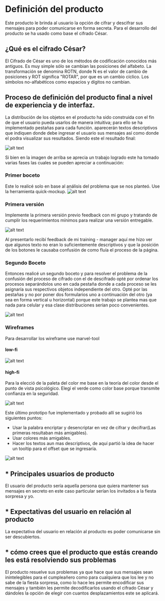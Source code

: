 ﻿# Definici&oacute;n del producto
Este producto le brinda al usuario la opci&oacute;n de cifrar y descifrar sus mensajes para
poder comunicarse en forma secreta. Para el desarrollo del producto se ha usado como base el cifrado C&eacute;sar.

## ¿Qu&eacute; es el cifrado C&eacute;sar?
El Cifrado de C&eacute;sar es uno de los m&eacute;todos de codificaci&oacute;n conocidos m&aacute;s antiguos. Es muy simple s&oacute;lo se cambian las posiciones del alfabeto. La transformaci&oacute;n se denomina ROTN, donde N es el valor de cambio de posiciones y ROT significa "ROTAR", por que es un cambio c&iacute;clico. Los s&iacute;mbolos no-alfab&eacute;ticos como espacios y d&iacute;gitos no cambian.

## Proceso de definici&oacute;n del producto final a nivel de experiencia y de interfaz.

La distribuci&oacute;n de los objetos en el producto ha sido construida con el fin de que el usuario pueda usarlos de 
manera intuitiva; para ello se ha implementado pestañas para cada funci&oacute;n. aparecer&aacute;n textos descriptivos que indiquen donde debe ingresar 
el usuario sus mensajes as&iacute; como donde el podra visualizar sus resultados. Siendo este el resultado final:

![alt text](images/wireframe_high_fi_2.PNG)

Si bien en la imagen de arriba se aprecia un trabajo logrado este ha tomado varias fases las cuales se pueden apreciar a continuaci&oacute;n:

### Primer boceto
Este lo realic&eacute; solo en base al an&aacute;lisis del problema que se nos plante&oacute;. Use la herramienta quick-mockup.
![alt text](images/boceto.png)

### Primera versi&oacute;n
Implemente la primera versi&oacute;n previo feedback con mi grupo y tratando de cumplir los requerimientos mínimos para realizar una versi&oacute;n entregable.

![alt text](images/interfaz1.PNG)

Al presentarlo recib&iacute; feedback de mi training - manager aqu&iacute; me hizo ver que algunos texto no eran lo suficientemente descriptivos y que la posici&oacute;n de los botones le causaba confusi&oacute;n de como flu&iacute;a el proceso de la p&aacute;gina.

### Segundo Boceto
Entonces realic&eacute; un segundo boceto y para resolver el problema de la confusi&oacute;n del proceso de cifrado con el de descifrado opt&eacute; por ordenar los procesos separ&aacute;ndolos uno en cada pesta&ntilde;a donde a cada proceso se les asignar&iacute;a sus respectivos objetos independiente del otro. Opt&eacute; por las pestañas y no por poner dos formularios uno a continuaci&oacute;n del otro (ya sea en forma vertical u horizontal) porque este trabajo se plantea mas que nada para celular y esa clase distribuciones ser&iacute;an poco convenientes.

![alt text](images/boceto2.PNG)

### Wireframes
Para desarrollar los wireframe use marvel-tool

#### low-fi
![alt text](images/wireframe_low_fi.PNG)

#### high-fi
Para la elecci&oacute; de la paleta del color me base en la teoría del color desde el punto de vista psicol&oacute;gico. Eleg&iacute; el verde como color base porque transmite confianza en la seguridad.

![alt text](images/wireframe_high_fi.PNG)

Este &uacute;ltimo prototipo fue implementado y probado all&iacute; se sugiri&oacute; los siguientes puntos:

- Usar la palabra encriptar y desencriptar en vez de cifrar y decifrar(Las primeras resultaban m&aacute;s amigables).
- Usar colores m&aacute;s amigables.
- Hacer los textos aun mas descriptivos, de aquí parti&oacute; la idea de hacer un tooltip para el offset que se ingresar&iacute;a.

![alt text](images/feedback.PNG)


## * Principales usuarios de producto

El usuario del producto ser&iacute;a aquella persona que quiera mantener sus mensajes en secreto
en este caso particular serían los invitados a la fiesta sorpresa y yo.

## * Expectativas del usuario en relaci&oacute;n al producto

La expectativa del usuario en relaci&oacute;n al producto es poder comunicarse sin ser descubiertos.

## * c&oacute;mo crees que el producto que est&aacute;s creando les est&aacute; resolviendo sus problemas

El producto resuelve sus problemas ya que hace que sus mensajes sean inintelegibles para el cumpleañero
como para cualquiera que los lee y no sabe de la fiesta sorpresa, como lo hace les permite encodificar
sus mensajes y también les permite decodificarlos usando el cifrado C&eacute;sar y d&aacute;ndoles la opci&oacute;n de elegir
con cuantos desplazamientos este se aplicar&aacute;.